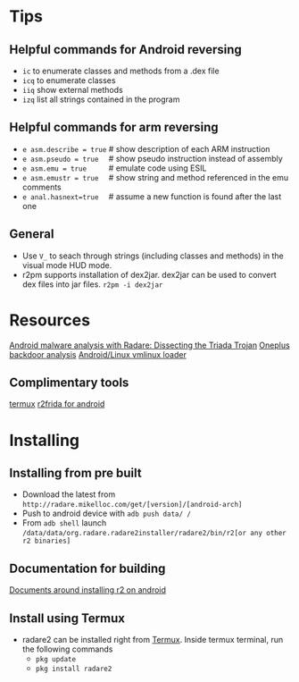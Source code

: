 <!-- TITLE: Android -->

# Tips
## Helpful commands for Android reversing
- `ic` to enumerate classes and methods from a .dex file
- `icq` to enumerate classes
- `iiq` show external methods
- `izq` list all strings contained in the program

## Helpful commands for arm reversing
- `e asm.describe = true`   # show description of each ARM instruction
- `e asm.pseudo = true  `   # show pseudo instruction instead of assembly
- `e asm.emu = true     `   # emulate code using ESIL
- `e asm.emustr = true  `   # show string and method referenced in the emu comments
- `e anal.hasnext=true  `   # assume a new function is found after the last one

## General
- Use `V_` to seach through strings (including classes and methods) in the visual mode HUD mode. 
- r2pm supports installation of dex2jar. dex2jar can be used to convert dex files into jar files. `r2pm -i dex2jar`


# Resources
[Android malware analysis with Radare: Dissecting the Triada Trojan](https://www.nowsecure.com/blog/2016/11/21/android-malware-analysis-radare-triada-trojan/)
[Oneplus backdoor analysis](https://www.nowsecure.com/blog/2017/11/14/oneplus-device-root-exploit-backdoor-engineermode-app-diagnostics-mode/)
[Android/Linux vmlinux loader](https://github.com/nforest/droidimg)

## Complimentary tools
[termux](https://termux.com/)
[r2frida for android](https://github.com/nowsecure/r2frida/releases/tag/v2.2.0)
# Installing
## Installing from pre built
- Download the latest from `http://radare.mikelloc.com/get/[version]/[android-arch]`
- Push to android device with `adb push data/ /`
- From `adb shell` launch `/data/data/org.radare.radare2installer/radare2/bin/r2[or any other r2 binaries]`
## Documentation for building
[Documents around installing r2 on android](/home/misc/usage-examples#android)

## Install using Termux
- radare2 can be installed right from [Termux](https://termux.com/). Inside termux terminal, run the following commands
	- `pkg update`
	- `pkg install radare2`